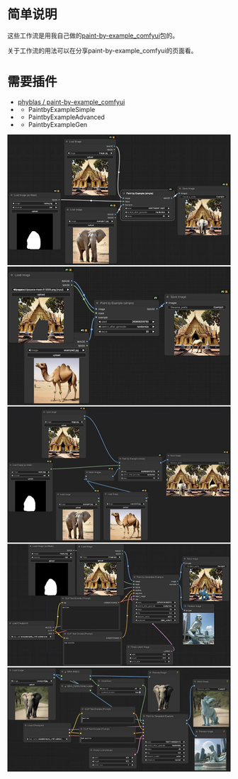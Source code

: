 # 简单说明

这些工作流是用我自己做的[paint-by-example_comfyui](https://github.com/phyblas/paint-by-example_comfyui)包的。

关于工作流的用法可以在分享paint-by-example_comfyui的页面看。

# 需要插件

- [phyblas / paint-by-example_comfyui](https://github.com/phyblas/paint-by-example_comfyui)
- - PaintbyExampleSimple
- - PaintbyExampleAdvanced
- - PaintbyExampleGen

![workflow1.jpg](workflow1.jpg)
![workflow2.jpg](workflow2.jpg)
![workflow3.jpg](workflow3.jpg)
![workflow5.jpg](workflow5.jpg)
![workflow6.jpg](workflow6.jpg)